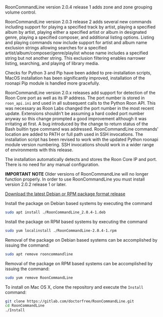 RoonCommandLine version 2.0.4 release 1 adds zone and zone grouping volume control.

RoonCommandLine version 2.0.3 release 2 adds several new commands including support for playing a specified track by artist, playing a specified album by artist, playing either a specified artist or album in designated genre, playing a specified composer, and additional listing options. Listing and playing commands now include support for artist and album name exclusion strings allowing searches for a specified artist/album/composer/genre/playlist whose name includes a specified string but not another string. This exclusion filtering enables narrower listing, searching, and playing of library media.

Checks for Python 3 and Pip have been added to pre-installation scripts, MacOS installation has been significantly improved, installation of the roonapi Pip module is handled more gracefully.

RoonCommandLine version 2.0.x releases add support for detection of the Roon Core port as well as its IP address. The port number is stored in `roon_api.ini` and used in all subsequent calls to the Python Roon API. This was necessary as Roon Labs changed the port number in the most recent update. Extensions shouldn't be assuming a hard coded port number anyway so this change prompted a good improvement although it was irritating at first. A bug introduced by the change to return status of the Bash builtin type command was addressed. RoonCommandLine commands' location are added to PATH or full path used in SSH invocations. The installation script has been revised to work with the updated Python roonapi module version numbering. SSH invocations should work in a wider range of environments with this release.

The installation automatically detects and stores the Roon Core IP and port. There is no need for any manual configuration. 

**IMPORTANT NOTE** Older versions of RoonCommandLine will no longer function properly. In order to use RoonCommandLine you must install version 2.0.2 release 1 or later.

[Download the latest Debian or RPM package format release](https://gitlab.com/doctorfree/RoonCommandLine/-/releases)

Install the package on Debian based systems by executing the command
```bash
sudo apt install ./RoonCommandLine_2.0.4-1.deb
```

Install the package on RPM based systems by executing the command
```bash
sudo yum localinstall ./RoonCommandLine-2.0.4-1.rpm
```

Removal of the package on Debian based systems can be accomplished by issuing the command:

```bash
sudo apt remove rooncommandline
```

Removal of the package on RPM based systems can be accomplished by issuing the command:

```bash
sudo yum remove RoonCommandLine
```

To install on Mac OS X, clone the repository and execute the `Install` command:

```bash
git clone https://gitlab.com/doctorfree/RoonCommandLine.git
cd RoonCommandLine
./Install
```
